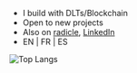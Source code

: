 - I build with DLTs/Blockchain
- Open to new projects
- Also on [radicle](https://app.radicle.xyz/nodes/rosa.radicle.xyz/users/z6MknfcSqyoVUhzJFLvPNB3e5dK72uVUt5kYBfnieCs8XfPH), [LinkedIn](https://www.linkedin.com/in/pxlvre)
- EN | FR | ES


![Top Langs](https://github-readme-stats.vercel.app/api/top-langs/?username=pxlvre&layout=compact&theme=transparent&hide=html,css,makefile,shell,javascript,dockerfile,latex,perl,sql,plpgsql,bash,zsh,yaml,yml,jsx,mjs,json,markdown,md,xml,ini,toml,coffeescript,batchfile,cmd&langs_count=10&hide_title=true&hide_border=true)
